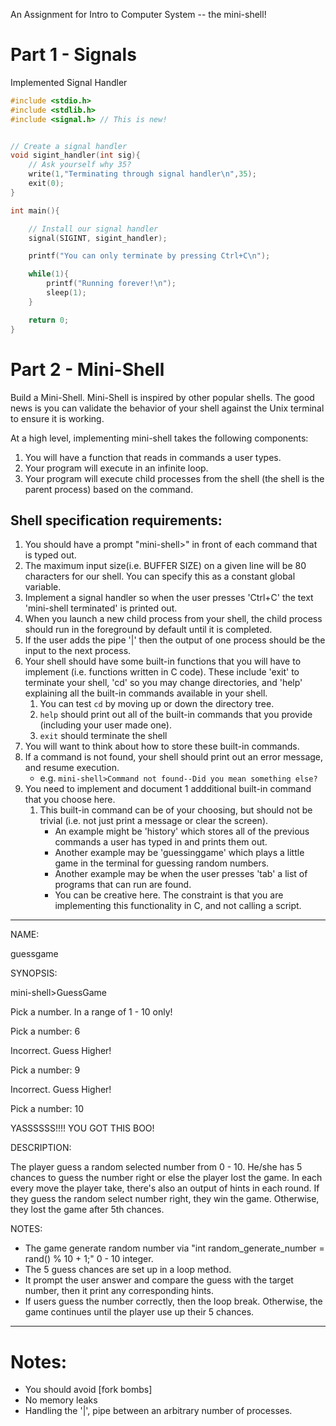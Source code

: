 An Assignment for Intro to Computer System -- the mini-shell!

# Part 1 - Signals

Implemented Signal Handler

```c
#include <stdio.h>
#include <stdlib.h>
#include <signal.h> // This is new!


// Create a signal handler
void sigint_handler(int sig){
	// Ask yourself why 35?
	write(1,"Terminating through signal handler\n",35); 
	exit(0);
}

int main(){

	// Install our signal handler
	signal(SIGINT, sigint_handler);

	printf("You can only terminate by pressing Ctrl+C\n");

	while(1){
		printf("Running forever!\n");
		sleep(1);
	}

	return 0;
}
```

# Part 2 - Mini-Shell

Build a Mini-Shell. Mini-Shell is inspired by other popular shells. The good news is you can validate the behavior of your shell against the Unix terminal to ensure it is working.

At a high level, implementing mini-shell takes the following components:
1. You will have a function that reads in commands a user types.
2. Your program will execute in an infinite loop.
3. Your program will execute child processes from the shell (the shell is the parent process) based on the command.

## Shell specification requirements:

1. You should have a prompt "mini-shell>" in front of each command that is typed out.
2. The maximum input size(i.e. BUFFER SIZE) on a given line will be 80 characters for our shell. You can specify this as a constant global variable.
3. Implement a signal handler so when the user presses 'Ctrl+C' the text 'mini-shell terminated' is printed out.
4. When you launch a new child process from your shell, the child process should run in the foreground by default until it is completed.
5. If the user adds the pipe '|' then the output of one process should be the input to the next process.
6. Your shell should have some built-in functions that you will have to implement (i.e. functions written in C code). These include 'exit' to terminate your shell, 'cd' so you may change directories, and 'help' explaining all the built-in commands available in your shell.
	1. You can test `cd` by moving up or down the directory tree.
	2. `help` should print out all of the built-in commands that you provide (including your user made one).
	3. `exit` should terminate the shell 
7. You will want to think about how to store these built-in commands.
8. If a command is not found, your shell should print out an error message, and resume execution.
	- e.g. `mini-shell>Command not found--Did you mean something else?`
9. You need to implement and document 1 addditional built-in command that you choose here. 
	1. This built-in command can be of your choosing, but should not be trivial (i.e. not just print a message or clear the screen).
		- An example might be 'history' which stores all of the previous commands a user has typed in and prints them out.
		- Another example may be 'guessinggame' which plays a little game in the terminal for guessing random numbers.
		- Another example may be when the user presses 'tab' a list of programs that can run are found.
		- You can be creative here. The constraint is that you are implementing this functionality in C, and not calling a script.

-----------------------------------------------------
NAME: 

guessgame

SYNOPSIS: 

mini-shell>GuessGame

Pick a number. In a range of 1 - 10 only!

Pick a number: 6

Incorrect. Guess Higher!

Pick a number: 9

Incorrect. Guess Higher!

Pick a number: 10

YASSSSSS!!!! YOU GOT THIS BOO!

DESCRIPTION:

The player guess a random selected number from 0 - 10. He/she has 5 chances to guess the number right or else the player lost the game. In each every move the player take, there's also an output of hints in each round. If they guess the random select number right, they win the game. Otherwise, they lost the game after 5th chances.

NOTES:

- The game generate random number via "int random_generate_number = rand() % 10 + 1;"  0 - 10 integer.
- The 5 guess chances are set up in a loop method.
- It prompt the user answer and compare the guess with the target number, then it print any corresponding hints.
- If users guess the number correctly, then the loop break. Otherwise, the game continues until the player use up their 5 chances. 

-----------------------------------------------------

# Notes:

- You should avoid [fork bombs]
- No memory leaks
- Handling the '|', pipe  between an arbitrary number of processes.

